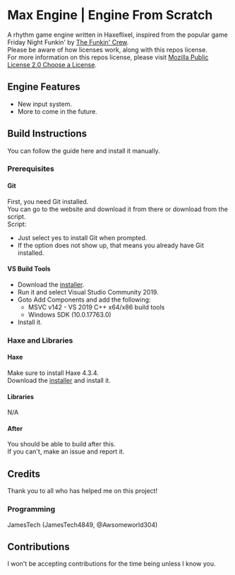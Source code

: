 # Max Engine | Engine From Scratch
A rhythm game engine written in Haxeflixel, inspired from the popular game Friday Night Funkin' by [The Funkin' Crew](https://github.com/FunkinCrew).\
Please be aware of how licenses work, along with this repos license.\
For more information on this repos license, please visit [Mozilla Public License 2.0 Choose a License](https://choosealicense.com/licenses/mpl-2.0/#).
## Engine Features
- New input system.
- More to come in the future.
## Build Instructions
You can follow the guide here and install it manually.
### Prerequisites
#### Git
First, you need Git installed.\
You can go to the website and download it from there or download from the script.\
Script:
- Just select yes to install Git when prompted.
- If the option does not show up, that means you already have Git installed.
#### VS Build Tools
- Download the [installer](https://download.visualstudio.microsoft.com/download/pr/3105fcfe-e771-41d6-9a1c-fc971e7d03a7/8eb13958dc429a6e6f7e0d6704d43a55f18d02a253608351b6bf6723ffdaf24e/vs_Community.exe).
- Run it and select Visual Studio Community 2019.
- Goto Add Components and add the following:
  - MSVC v142 - VS 2019 C++ x64/x86 build tools
  - Windows SDK (10.0.17763.0)
- Install it.
### Haxe and Libraries
#### Haxe
Make sure to install Haxe 4.3.4.\
Download the [installer](https://haxe.org/download/file/4.3.4/haxe-4.3.4-win64.exe/) and install it.
#### Libraries
N/A
#### After
You should be able to build after this.\
If you can't, make an issue and report it.
## Credits
Thank you to all who has helped me on this project!
### Programming
JamesTech (JamesTech4849, @Awsomeworld304)
## Contributions
I won't be accepting contributions for the time being unless I know you.